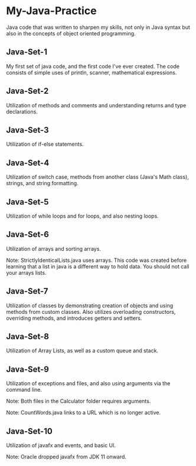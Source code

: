 # My-Java-Practice #

Java code that was written to sharpen my skills, not only in Java syntax but also in the concepts of object oriented programming.

## Java-Set-1 ##

My first set of java code, and the first code I've ever created. The code consists of simple uses of println, scanner, mathematical expressions.

## Java-Set-2 ##

Utilization of methods and comments and understanding returns and type declarations.

## Java-Set-3 ##

Utilization of if-else statements.

## Java-Set-4 ##

Utilization of switch case, methods from another class (Java's Math class), strings, and string formatting.

## Java-Set-5 ##

Utilization of while loops and for loops, and also nesting loops.

## Java-Set-6 ##

Utilization of arrays and sorting arrays.

Note: StrictlyIdenticalLists.java uses arrays. This code was created before learning that a list in java is a different way to hold data. You should not call your arrays lists.

## Java-Set-7 ##

Utilization of classes by demonstrating creation of objects and using methods from custom classes. Also utilizes overloading constructors, overriding methods, and introduces getters and setters.

## Java-Set-8 ##

Utilization of Array Lists, as well as a custom queue and stack.

## Java-Set-9 ##

Utilization of exceptions and files, and also using arguments via the command line.

Note: Both files in the Calculator folder requires arguments.

Note: CountWords.java links to a URL which is no longer active.

## Java-Set-10 ##

Utilization of javafx and events, and basic UI. 

Note: Oracle dropped javafx from JDK 11 onward.
